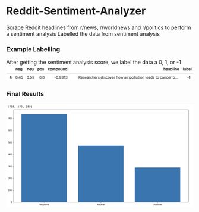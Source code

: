 # Reddit-Sentiment-Analyzer
Scrape Reddit headlines from r/news, r/worldnews and r/politics to perform a sentiment analysis
Labelled the data from sentiment analysis


### Example Labelling
After getting the sentiment analysis score, we label the data a 0, 1, or -1
![Alt text](image.png?raw=true "Title")

### Final Results

![Alt text](Graphs.png?raw=true "Title")
